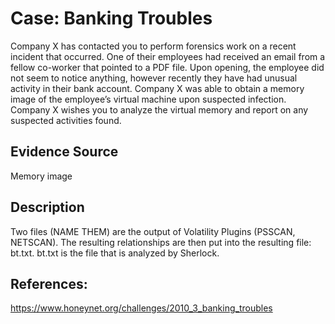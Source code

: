 # Case: Banking Troubles

Company X has contacted you to perform forensics work on a recent incident that occurred. One of their employees had received an email from a fellow co-worker that pointed to a PDF file. Upon opening, the employee did not seem to notice anything, however recently they have had unusual activity in their bank account. Company X was able to obtain a memory image of the employee’s virtual machine upon suspected infection. Company X wishes you to analyze the virtual memory and report on any suspected activities found.

## Evidence Source

Memory image

## Description

Two files (NAME THEM) are the output of Volatility Plugins (PSSCAN, NETSCAN). The resulting relationships are then put into the resulting file: bt.txt. bt.txt is the file that is analyzed by Sherlock.

## References:

https://www.honeynet.org/challenges/2010_3_banking_troubles